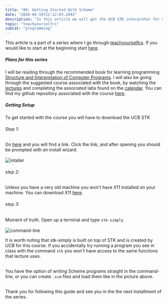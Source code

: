 ```yaml
---
title: "00: Getting Started With Scheme"
date: "2020-04-19T22:12:03.284Z"
description: "In this article we will get the UCB STK interpreter for Scheme up and running on MacOS."
topic: "teachyourselfcs"
subCat: "programming"
---
```


This article is a part of a series where I go through [teachyourselfcs](https://teachyourselfcs.com/).
If you would like to start at the beginning start [here](https://bpp.dev/articles/teachyourselfcs/programming/00-getting-started/).

##### Plans for this series

I will be reading through the recommended book for learning programming [Structure and Interpretation of Computer Programs](https://mitpress.mit.edu/sites/default/files/sicp/full-text/book/book.html).
I will also be going through the suggested course associated with the book, by watching the [lectures](https://www.youtube.com/watch?v=4leZ1Ca4f0g&list=PLhMnuBfGeCDNgVzLPxF9o5UNKG1b-LFY9) and completing the associated labs found on the [calendar](http://inst.eecs.berkeley.edu/~cs61a/su10/index.html).
You can find my github repository associated with the course [here](https://github.com/brookspoltl/sicp).

##### Getting Setup

To get started with the course you will have to download the UCB STK

###### Step 1:

Go [here](http://www-inst.eecs.berkeley.edu/~scheme/precompiled/OSX/) and you will find a link. Click the link, and after opening you should be prompted with an install wizard.<br><br>
![intaller](/installer.png)<br>

###### step 2:

Unless you have a very old machine you won't have X11 installed on your machine. You can download X11 [here](https://www.xquartz.org/index.html).

###### step 3:

Moment of truth. Open up a terminal and type `stk-simply`<br><br>![command-line](/stk-simply.png)<br>

It is worth noting that stk-simply is built on top of STK and is created by UCB for this course. If you accidentally try running a program you see in class with the command `stk` you won't have access to the same functions that lecture uses. <br><br>

You have the option of writing Scheme programs straight in the command-line, or you can create `.scm` files and load them like in the picture above.<br><br>

Thank you for following this guide and see you in the the next installment of the series.
